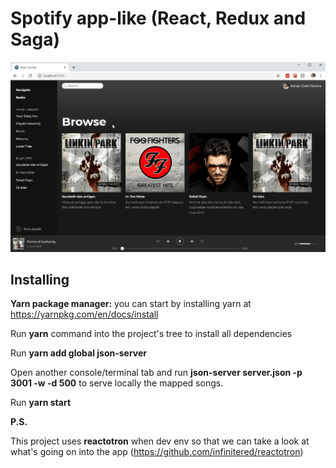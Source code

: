 # Spotify app-like (React, Redux and Saga)

![](overview.gif)

## Installing

**Yarn package manager:** you can start by installing yarn at https://yarnpkg.com/en/docs/install

Run **yarn** command into the project's tree to install all dependencies

Run **yarn add global json-server**

Open another console/terminal tab and run **json-server server.json -p 3001 -w -d 500** to serve locally the mapped songs.

Run **yarn start**

**P.S.**

This project uses **reactotron** when dev env so that we can take a look at what's going on into the app (https://github.com/infinitered/reactotron)
